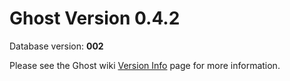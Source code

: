 # Ghost Version 0.4.2

Database version: **002**

Please see the Ghost wiki [Version Info](https://github.com/TryGhost/Ghost/wiki/Version-Info) page for more information.
